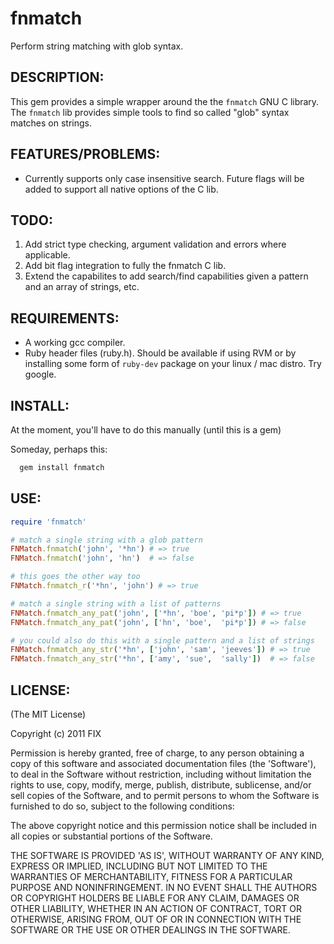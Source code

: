# fnmatch

Perform string matching with glob syntax.

## DESCRIPTION:

This gem provides a simple wrapper around the the `fnmatch` GNU C library. The `fnmatch` lib provides simple tools to find so called "glob" syntax matches on strings. 

## FEATURES/PROBLEMS:

* Currently supports only case insensitive search. Future flags will be added to support all native options of the C lib.

## TODO:

1. Add strict type checking, argument validation and errors where applicable.
2. Add bit flag integration to fully the fnmatch C lib.
3. Extend the capabilites to add search/find capabilities given a pattern and an array of strings, etc.

## REQUIREMENTS:

* A working gcc compiler.
* Ruby header files (ruby.h). Should be available if using RVM or by installing some form of `ruby-dev` package on your linux / mac distro. Try google.

## INSTALL:

At the moment, you'll have to do this manually (until this is a gem)

Someday, perhaps this:
```ruby
  gem install fnmatch
```

## USE:
```ruby
require 'fnmatch'

# match a single string with a glob pattern
FNMatch.fnmatch('john', '*hn') # => true
FNMatch.fnmatch('john', 'hn')  # => false

# this goes the other way too
FNMatch.fnmatch_r('*hn', 'john') # => true

# match a single string with a list of patterns
FNMatch.fnmatch_any_pat('john', ['*hn', 'boe', 'pi*p']) # => true
FNMatch.fnmatch_any_pat('john', ['hn', 'boe',  'pi*p']) # => false

# you could also do this with a single pattern and a list of strings
FNMatch.fnmatch_any_str('*hn', ['john', 'sam', 'jeeves']) # => true
FNMatch.fnmatch_any_str('*hn', ['amy', 'sue',  'sally'])  # => false

```

## LICENSE:

(The MIT License)

Copyright (c) 2011 FIX

Permission is hereby granted, free of charge, to any person obtaining
a copy of this software and associated documentation files (the
'Software'), to deal in the Software without restriction, including
without limitation the rights to use, copy, modify, merge, publish,
distribute, sublicense, and/or sell copies of the Software, and to
permit persons to whom the Software is furnished to do so, subject to
the following conditions:

The above copyright notice and this permission notice shall be
included in all copies or substantial portions of the Software.

THE SOFTWARE IS PROVIDED 'AS IS', WITHOUT WARRANTY OF ANY KIND,
EXPRESS OR IMPLIED, INCLUDING BUT NOT LIMITED TO THE WARRANTIES OF
MERCHANTABILITY, FITNESS FOR A PARTICULAR PURPOSE AND NONINFRINGEMENT.
IN NO EVENT SHALL THE AUTHORS OR COPYRIGHT HOLDERS BE LIABLE FOR ANY
CLAIM, DAMAGES OR OTHER LIABILITY, WHETHER IN AN ACTION OF CONTRACT,
TORT OR OTHERWISE, ARISING FROM, OUT OF OR IN CONNECTION WITH THE
SOFTWARE OR THE USE OR OTHER DEALINGS IN THE SOFTWARE.
